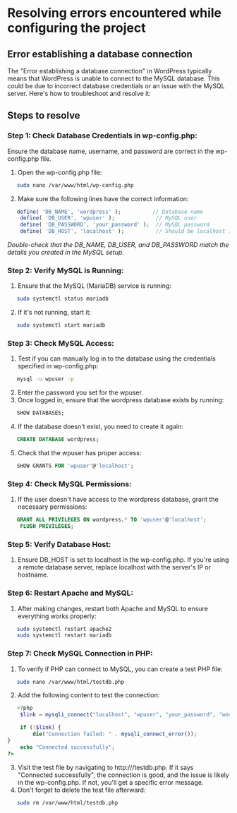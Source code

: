 # Resolving errors encountered while configuring the project 

## Error establishing a database connection
The "Error establishing a database connection" in WordPress typically means that WordPress is unable to connect to the MySQL database. This could be due to incorrect database credentials or an issue with the MySQL server. Here's how to troubleshoot and resolve it:

## Steps to resolve

### Step 1: Check Database Credentials in wp-config.php:
Ensure the database name, username, and password are correct in the wp-config.php file.

1. Open the wp-config.php file:
```bash
   sudo nano /var/www/html/wp-config.php
```
2. Make sure the following lines have the correct information:
```php
   define( 'DB_NAME', 'wordpress' );          // Database name
    define( 'DB_USER', 'wpuser' );             // MySQL user
    define( 'DB_PASSWORD', 'your_password' );  // MySQL password
    define( 'DB_HOST', 'localhost' );          // Should be localhost if running MySQL on the same instance
```
*Double-check that the DB_NAME, DB_USER, and DB_PASSWORD match the details you created in the MySQL setup.*

### Step 2: Verify MySQL is Running:

1. Ensure that the MySQL (MariaDB) service is running:
```bash
   sudo systemctl status mariadb
```
2. If it's not running, start it:
```bash
   sudo systemctl start mariadb
```
### Step 3: Check MySQL Access:

1. Test if you can manually log in to the database using the credentials specified in wp-config.php:
```bash
   mysql -u wpuser -p
```
2. Enter the password you set for the wpuser.
3. Once logged in, ensure that the wordpress database exists by running:
```sql
   SHOW DATABASES;
```
4. If the database doesn't exist, you need to create it again:
```sql
   CREATE DATABASE wordpress;
```
5. Check that the wpuser has proper access:
```sql
   SHOW GRANTS FOR 'wpuser'@'localhost';
```
### Step 4: Check MySQL Permissions:

1. If the user doesn't have access to the wordpress database, grant the necessary permissions:
```sql
   GRANT ALL PRIVILEGES ON wordpress.* TO 'wpuser'@'localhost';
    FLUSH PRIVILEGES;
```
### Step 5: Verify Database Host:

1. Ensure DB_HOST is set to localhost in the wp-config.php. If you're using a remote database server, replace localhost with the server's IP or hostname.
### Step 6: Restart Apache and MySQL:

1. After making changes, restart both Apache and MySQL to ensure everything works properly:
```bash
   sudo systemctl restart apache2
   sudo systemctl restart mariadb
```
### Step 7: Check MySQL Connection in PHP:

1. To verify if PHP can connect to MySQL, you can create a test PHP file:
```bash
   sudo nano /var/www/html/testdb.php
```
2. Add the following content to test the connection:
```php
   <?php
    $link = mysqli_connect("localhost", "wpuser", "your_password", "wordpress");

    if (!$link) {
        die("Connection failed: " . mysqli_connect_error());
}
    echo "Connected successfully";
?>
```
3. Visit the test file by navigating to http://<your-public-ip>/testdb.php. If it says "Connected successfully", the connection is good, and the issue is likely in the wp-config.php. If not, you'll get a specific error message.
4. Don't forget to delete the test file afterward:
```bash
   sudo rm /var/www/html/testdb.php
```
